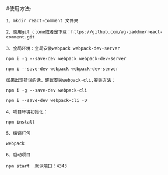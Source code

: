 #使用方法:

    1、mkdir react-comment 文件夹

    2、使用git clone或者是下载：https://github.com/wg-paddme/react-comment.git

    3、全局环境：全局安装webpack webpack-dev-server

    npm i -g --save-dev webpack webpack-dev-server

    npm i --save-dev webpack webpack-dev-server

    如果出现错误的话，建议安装webpack-cli,安装方法：

    npm i -g --save-dev webpack-cli
    
    npm i --save-dev webpack-cli -D

    4、项目环境初始化：

    npm install

    5、编译打包

    webpack

    6、启动项目

    npm start  默认端口：4343
    